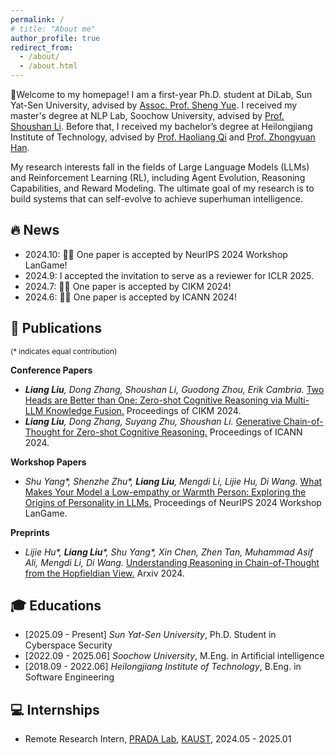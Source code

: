 ```yaml
---
permalink: /
# title: "About me"
author_profile: true
redirect_from: 
  - /about/
  - /about.html
---
```


👋Welcome to my homepage! I am a first-year Ph.D. student at DiLab, Sun Yat-Sen University, advised by [Assoc. Prof. Sheng Yue](https://scholar.google.com/citations?user=Mc_MN_MAAAAJ). 
I received my master's degree at NLP Lab, Soochow University, advised by [Prof. Shoushan Li](https://scholar.google.com/citations?user=ZRGSxdUAAAAJ). 
Before that, I received my bachelor’s degree at Heilongjiang Institute of Technology, advised by [Prof. Haoliang Qi](https://scholar.google.com/citations?user=R6Ouo-cAAAAJ) and [Prof. Zhongyuan Han](https://scholar.google.com/citations?user=mep07fMAAAAJ).

My research interests fall in the fields of Large Language Models (LLMs) and Reinforcement Learning (RL), including Agent Evolution, Reasoning Capabilities, and Reward Modeling. 
The ultimate goal of my research is to build systems that can self-evolve to achieve superhuman intelligence.

## 🔥 News
- 2024.10: 🎉🎉 One paper is accepted by NeurIPS 2024 Workshop LanGame!
- 2024.9: I accepted the invitation to serve as a reviewer for ICLR 2025.
- 2024.7: 🎉🎉 One paper is accepted by CIKM 2024!
- 2024.6: 🎉🎉 One paper is accepted by ICANN 2024!

## 📝 Publications

<small>(* indicates equal contribution)</small>

**Conference Papers**
- _**Liang Liu**, Dong Zhang, Shoushan Li, Guodong Zhou, Erik Cambria._ [Two Heads are Better than One: Zero-shot Cognitive Reasoning via Multi-LLM Knowledge Fusion.](https://dl.acm.org/doi/abs/10.1145/3627673.3679744) Proceedings of CIKM 2024.
- _**Liang Liu**, Dong Zhang, Suyang Zhu, Shoushan Li._ [Generative Chain-of-Thought for Zero-shot Cognitive Reasoning.](https://link.springer.com/chapter/10.1007/978-3-031-72344-5_22) Proceedings of ICANN 2024.
  
**Workshop Papers**
- _Shu Yang*, Shenzhe Zhu*, **Liang Liu**, Mengdi Li, Lijie Hu, Di Wang._ [What Makes Your Model a Low-empathy or Warmth Person: Exploring the Origins of Personality in LLMs.](https://openreview.net/pdf?id=yTPbrLyOgd) Proceedings of NeurIPS 2024 Workshop LanGame.

**Preprints**
- _Lijie Hu*, **Liang Liu***, Shu Yang*, Xin Chen, Zhen Tan, Muhammad Asif Ali, Mengdi Li, Di Wang._ [Understanding Reasoning in Chain-of-Thought from the Hopfieldian View.](https://arxiv.org/pdf/2410.03595) Arxiv 2024.

## 🎓 Educations
- [2025.09 - Present] _Sun Yat-Sen University_, Ph.D. Student in Cyberspace Security
- [2022.09 - 2025.06] _Soochow University_, M.Eng. in Artificial intelligence
- [2018.09 - 2022.06] _Heilongjiang Institute of Technology_, B.Eng. in Software Engineering

## 💻 Internships
- Remote Research Intern, [PRADA Lab](https://pradalab1.github.io/), [KAUST](https://www.kaust.edu.sa/), 2024.05 - 2025.01
